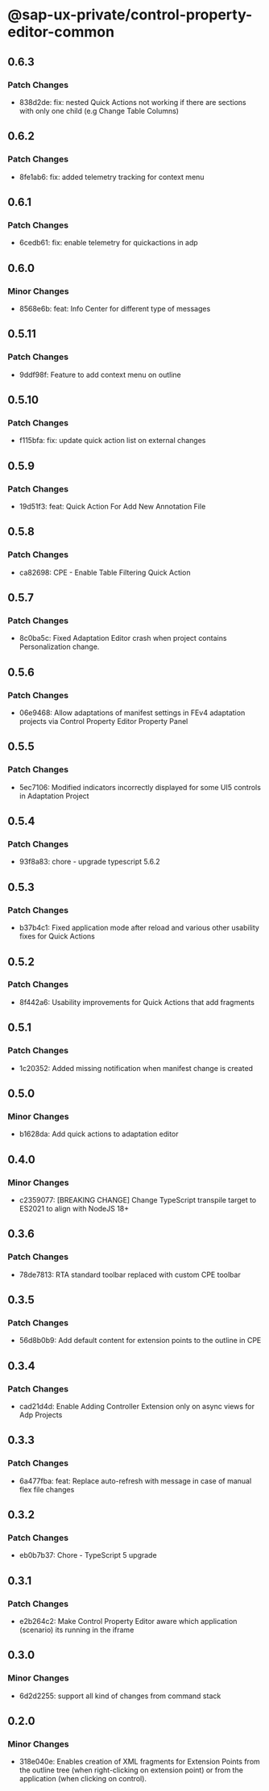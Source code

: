 # @sap-ux-private/control-property-editor-common

## 0.6.3

### Patch Changes

-   838d2de: fix: nested Quick Actions not working if there are sections with only one child (e.g Change Table Columns)

## 0.6.2

### Patch Changes

-   8fe1ab6: fix: added telemetry tracking for context menu

## 0.6.1

### Patch Changes

-   6cedb61: fix: enable telemetry for quickactions in adp

## 0.6.0

### Minor Changes

-   8568e6b: feat: Info Center for different type of messages

## 0.5.11

### Patch Changes

-   9ddf98f: Feature to add context menu on outline

## 0.5.10

### Patch Changes

-   f115bfa: fix: update quick action list on external changes

## 0.5.9

### Patch Changes

-   19d51f3: feat: Quick Action For Add New Annotation File

## 0.5.8

### Patch Changes

-   ca82698: CPE - Enable Table Filtering Quick Action

## 0.5.7

### Patch Changes

-   8c0ba5c: Fixed Adaptation Editor crash when project contains Personalization change.

## 0.5.6

### Patch Changes

-   06e9468: Allow adaptations of manifest settings in FEv4 adaptation projects via Control Property Editor Property Panel

## 0.5.5

### Patch Changes

-   5ec7106: Modified indicators incorrectly displayed for some UI5 controls in Adaptation Project

## 0.5.4

### Patch Changes

-   93f8a83: chore - upgrade typescript 5.6.2

## 0.5.3

### Patch Changes

-   b37b4c1: Fixed application mode after reload and various other usability fixes for Quick Actions

## 0.5.2

### Patch Changes

-   8f442a6: Usability improvements for Quick Actions that add fragments

## 0.5.1

### Patch Changes

-   1c20352: Added missing notification when manifest change is created

## 0.5.0

### Minor Changes

-   b1628da: Add quick actions to adaptation editor

## 0.4.0

### Minor Changes

-   c2359077: [BREAKING CHANGE] Change TypeScript transpile target to ES2021 to align with NodeJS 18+

## 0.3.6

### Patch Changes

-   78de7813: RTA standard toolbar replaced with custom CPE toolbar

## 0.3.5

### Patch Changes

-   56d8b0b9: Add default content for extension points to the outline in CPE

## 0.3.4

### Patch Changes

-   cad21d4d: Enable Adding Controller Extension only on async views for Adp Projects

## 0.3.3

### Patch Changes

-   6a477fba: feat: Replace auto-refresh with message in case of manual flex file changes

## 0.3.2

### Patch Changes

-   eb0b7b37: Chore - TypeScript 5 upgrade

## 0.3.1

### Patch Changes

-   e2b264c2: Make Control Property Editor aware which application (scenario) its running in the iframe

## 0.3.0

### Minor Changes

-   6d2d2255: support all kind of changes from command stack

## 0.2.0

### Minor Changes

-   318e040e: Enables creation of XML fragments for Extension Points from the outline tree (when right-clicking on extension point) or from the application (when clicking on control).
